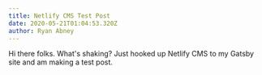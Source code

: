 ```yaml
---
title: Netlify CMS Test Post
date: 2020-05-21T01:04:53.320Z
author: Ryan Abney
---
```

Hi there folks. What's shaking? Just hooked up Netlify CMS to my Gatsby site and am making a test post.